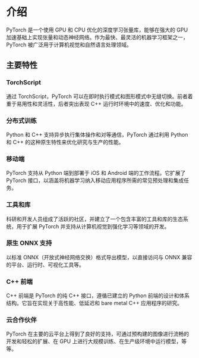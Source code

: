 # 介绍

PyTorch 是一个使用 GPU 和 CPU 优化的深度学习张量库，能够在强大的 GPU 加速基础上实现张量和动态神经网络。作为最快、最灵活的机器学习框架之一，PyTorch 被广泛用于计算机视觉和自然语言处理领域。

## 主要特性

### TorchScript

通过 TorchScript，PyTorch 可以在即时执行模式和图形模式中无缝切换。前者着重于易用性和灵活性，后者突出表现 C++ 运行时环境中的速度、优化和功能。

### 分布式训练

Python 和 C++ 支持异步执行集体操作和对等通信，PyTorch 通过利用 Python 和 C++ 的这种原生特性来优化研究与生产的性能。

### 移动端

PyTorch 支持从 Python 端到部署于 iOS 和 Android 端的工作流程。它扩展了 PyTorch 接口，以涵盖将机器学习纳入移动应用程序所需的常见预处理和集成任务。

### 工具和库

科研和开发人员组成了活跃的社区，并建立了一个包含丰富的工具和库的生态系统，用于扩展 PyTorch 并支持从计算机视觉到强化学习等领域的开发。

### 原生 ONNX 支持

以标准 ONNX（开放式神经网络交换）格式导出模型，以直接访问与 ONNX 兼容的平台、运行时、可视化工具等。

### C++ 前端

C++ 前端是 PyTorch 的纯 C++ 接口，遵循已建立的 Python 前端的设计和体系结构。它旨在实现关于高性能、低延迟和 bare metal C++ 应用程序的研究。

### 云合作伙伴

PyTorch 在主要的云平台上得到了良好的支持，可通过预构建的图像进行流畅的开发和轻松的扩展、在 GPU 上进行大规模训练、在生产级环境中运行模型，等等。